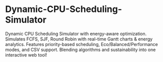 # Dynamic-CPU-Scheduling-Simulator
Dynamic CPU Scheduling Simulator with energy-aware optimization. Simulates FCFS, SJF, Round Robin with real-time Gantt charts &amp; energy analytics. Features priority-based scheduling, Eco/Balanced/Performance modes, and CSV support. Blending algorithms and sustainability into one interactive web tool!
